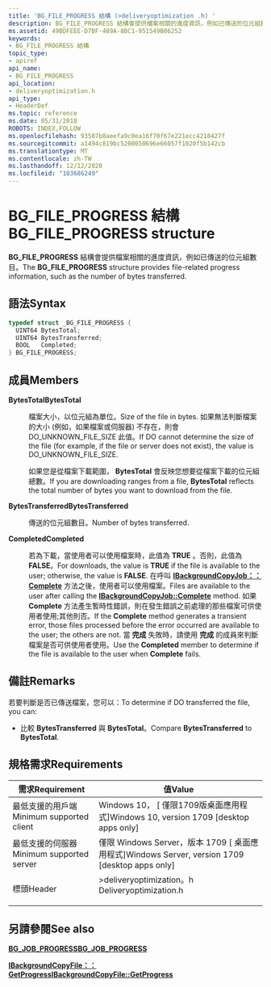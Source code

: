 ```yaml
---
title: 'BG_FILE_PROGRESS 結構 (>deliveryoptimization .h) '
description: BG_FILE_PROGRESS 結構會提供檔案相關的進度資訊，例如已傳送的位元組數目。
ms.assetid: 49BDFEEE-D7BF-489A-8BC1-951549B06252
keywords:
- BG_FILE_PROGRESS 結構
topic_type:
- apiref
api_name:
- BG_FILE_PROGRESS
api_location:
- deliveryoptimization.h
api_type:
- HeaderDef
ms.topic: reference
ms.date: 05/31/2018
ROBOTS: INDEX,FOLLOW
ms.openlocfilehash: 93507b8aeefa9c0ea16f70f67e221ecc4218427f
ms.sourcegitcommit: a1494c819bc5200050696e66057f1020f5b142cb
ms.translationtype: MT
ms.contentlocale: zh-TW
ms.lasthandoff: 12/12/2020
ms.locfileid: "103686249"
---
```

# <a name="bg_file_progress-structure"></a><span data-ttu-id="1e287-104">BG_FILE_PROGRESS 結構</span><span class="sxs-lookup"><span data-stu-id="1e287-104">BG_FILE_PROGRESS structure</span></span>

<span data-ttu-id="1e287-105">**BG_FILE_PROGRESS** 結構會提供檔案相關的進度資訊，例如已傳送的位元組數目。</span><span class="sxs-lookup"><span data-stu-id="1e287-105">The **BG_FILE_PROGRESS** structure provides file-related progress information, such as the number of bytes transferred.</span></span>

## <a name="syntax"></a><span data-ttu-id="1e287-106">語法</span><span class="sxs-lookup"><span data-stu-id="1e287-106">Syntax</span></span>


```C++
typedef struct _BG_FILE_PROGRESS {
  UINT64 BytesTotal;
  UINT64 BytesTransferred;
  BOOL   Completed;
} BG_FILE_PROGRESS;
```



## <a name="members"></a><span data-ttu-id="1e287-107">成員</span><span class="sxs-lookup"><span data-stu-id="1e287-107">Members</span></span>

<dl> <dt>

<span data-ttu-id="1e287-108">**BytesTotal**</span><span class="sxs-lookup"><span data-stu-id="1e287-108">**BytesTotal**</span></span>
</dt> <dd>

<span data-ttu-id="1e287-109">檔案大小，以位元組為單位。</span><span class="sxs-lookup"><span data-stu-id="1e287-109">Size of the file in bytes.</span></span> <span data-ttu-id="1e287-110">如果無法判斷檔案的大小 (例如，如果檔案或伺服器) 不存在，則會 DO_UNKNOWN_FILE_SIZE 此值。</span><span class="sxs-lookup"><span data-stu-id="1e287-110">If DO cannot determine the size of the file (for example, if the file or server does not exist), the value is DO_UNKNOWN_FILE_SIZE.</span></span>

<span data-ttu-id="1e287-111">如果您是從檔案下載範圍， **BytesTotal** 會反映您想要從檔案下載的位元組總數。</span><span class="sxs-lookup"><span data-stu-id="1e287-111">If you are downloading ranges from a file, **BytesTotal** reflects the total number of bytes you want to download from the file.</span></span>

</dd> <dt>

<span data-ttu-id="1e287-112">**BytesTransferred**</span><span class="sxs-lookup"><span data-stu-id="1e287-112">**BytesTransferred**</span></span>
</dt> <dd>

<span data-ttu-id="1e287-113">傳送的位元組數目。</span><span class="sxs-lookup"><span data-stu-id="1e287-113">Number of bytes transferred.</span></span>

</dd> <dt>

<span data-ttu-id="1e287-114">**Completed**</span><span class="sxs-lookup"><span data-stu-id="1e287-114">**Completed**</span></span>
</dt> <dd>

<span data-ttu-id="1e287-115">若為下載，當使用者可以使用檔案時，此值為 **TRUE** 。否則，此值為 **FALSE**。</span><span class="sxs-lookup"><span data-stu-id="1e287-115">For downloads, the value is **TRUE** if the file is available to the user; otherwise, the value is **FALSE**.</span></span> <span data-ttu-id="1e287-116">在呼叫 [**IBackgroundCopyJob：： Complete**](ibackgroundcopyjob-complete.md) 方法之後，使用者可以使用檔案。</span><span class="sxs-lookup"><span data-stu-id="1e287-116">Files are available to the user after calling the [**IBackgroundCopyJob::Complete**](ibackgroundcopyjob-complete.md) method.</span></span> <span data-ttu-id="1e287-117">如果 **Complete** 方法產生暫時性錯誤，則在發生錯誤之前處理的那些檔案可供使用者使用;其他則否。</span><span class="sxs-lookup"><span data-stu-id="1e287-117">If the **Complete** method generates a transient error, those files processed before the error occurred are available to the user; the others are not.</span></span> <span data-ttu-id="1e287-118">當 **完成** 失敗時，請使用 **完成** 的成員來判斷檔案是否可供使用者使用。</span><span class="sxs-lookup"><span data-stu-id="1e287-118">Use the **Completed** member to determine if the file is available to the user when **Complete** fails.</span></span>

</dd> </dl>

## <a name="remarks"></a><span data-ttu-id="1e287-119">備註</span><span class="sxs-lookup"><span data-stu-id="1e287-119">Remarks</span></span>

<span data-ttu-id="1e287-120">若要判斷是否已傳送檔案，您可以：</span><span class="sxs-lookup"><span data-stu-id="1e287-120">To determine if DO transferred the file, you can:</span></span>

-   <span data-ttu-id="1e287-121">比較 **BytesTransferred** 與 **BytesTotal**。</span><span class="sxs-lookup"><span data-stu-id="1e287-121">Compare **BytesTransferred** to **BytesTotal**.</span></span>

## <a name="requirements"></a><span data-ttu-id="1e287-122">規格需求</span><span class="sxs-lookup"><span data-stu-id="1e287-122">Requirements</span></span>



| <span data-ttu-id="1e287-123">需求</span><span class="sxs-lookup"><span data-stu-id="1e287-123">Requirement</span></span> | <span data-ttu-id="1e287-124">值</span><span class="sxs-lookup"><span data-stu-id="1e287-124">Value</span></span> |
|-------------------------------------|---------------------------------------------------------------------------------------------------|
| <span data-ttu-id="1e287-125">最低支援的用戶端</span><span class="sxs-lookup"><span data-stu-id="1e287-125">Minimum supported client</span></span><br/> | <span data-ttu-id="1e287-126">Windows 10， \[ 僅限1709版桌面應用程式\]</span><span class="sxs-lookup"><span data-stu-id="1e287-126">Windows 10, version 1709 \[desktop apps only\]</span></span><br/>                                         |
| <span data-ttu-id="1e287-127">最低支援的伺服器</span><span class="sxs-lookup"><span data-stu-id="1e287-127">Minimum supported server</span></span><br/> | <span data-ttu-id="1e287-128">僅限 Windows Server，版本 1709 \[ 桌面應用程式\]</span><span class="sxs-lookup"><span data-stu-id="1e287-128">Windows Server, version 1709 \[desktop apps only\]</span></span><br/>                                     |
| <span data-ttu-id="1e287-129">標頭</span><span class="sxs-lookup"><span data-stu-id="1e287-129">Header</span></span><br/>                   | <dl> <span data-ttu-id="1e287-130"><dt>>deliveryoptimization。h</dt></span><span class="sxs-lookup"><span data-stu-id="1e287-130"><dt>Deliveryoptimization.h</dt></span></span> </dl> |



## <a name="see-also"></a><span data-ttu-id="1e287-131">另請參閱</span><span class="sxs-lookup"><span data-stu-id="1e287-131">See also</span></span>

<dl> <dt>

[<span data-ttu-id="1e287-132">**BG_JOB_PROGRESS**</span><span class="sxs-lookup"><span data-stu-id="1e287-132">**BG_JOB_PROGRESS**</span></span>](bg-job-progress.md)
</dt> <dt>

[<span data-ttu-id="1e287-133">**IBackgroundCopyFile：： GetProgress**</span><span class="sxs-lookup"><span data-stu-id="1e287-133">**IBackgroundCopyFile::GetProgress**</span></span>](ibackgroundcopyfile-getprogress-method.md)
</dt> </dl>

 

 





